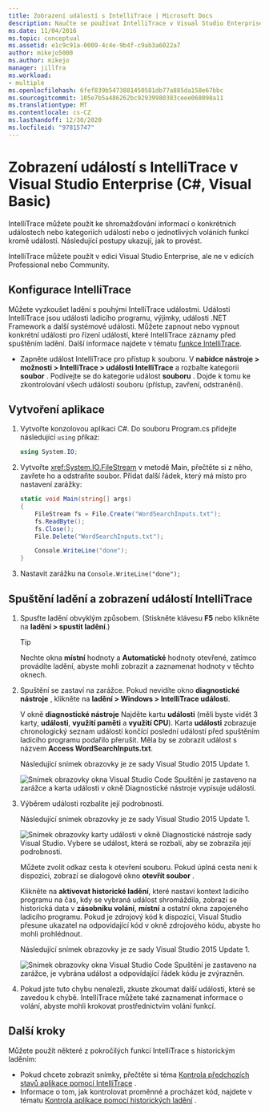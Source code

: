 ```yaml
---
title: Zobrazení událostí s IntelliTrace | Microsoft Docs
description: Naučte se používat IntelliTrace v Visual Studio Enterprise ke shromažďování dat o konkrétních událostech, kategoriích událostí a jednotlivých voláních funkcí.
ms.date: 11/04/2016
ms.topic: conceptual
ms.assetid: e1c9c91a-0009-4c4e-9b4f-c9ab3a6022a7
author: mikejo5000
ms.author: mikejo
manager: jillfra
ms.workload:
- multiple
ms.openlocfilehash: 6fef839b5473881450581db77a885da158e67bbc
ms.sourcegitcommit: 105e7b5a486262bc92939980383ceee068098a11
ms.translationtype: MT
ms.contentlocale: cs-CZ
ms.lasthandoff: 12/30/2020
ms.locfileid: "97815747"
---
```

# <a name="view-events-with-intellitrace-in-visual-studio-enterprise-c-visual-basic"></a>Zobrazení událostí s IntelliTrace v Visual Studio Enterprise (C#, Visual Basic)

IntelliTrace můžete použít ke shromažďování informací o konkrétních událostech nebo kategoriích událostí nebo o jednotlivých voláních funkcí kromě událostí. Následující postupy ukazují, jak to provést.

IntelliTrace můžete použít v edici Visual Studio Enterprise, ale ne v edicích Professional nebo Community.

## <a name="configure-intellitrace"></a><a name="GettingStarted"></a> Konfigurace IntelliTrace

Můžete vyzkoušet ladění s pouhými IntelliTrace událostmi. Události IntelliTrace jsou události ladicího programu, výjimky, události .NET Framework a další systémové události. Můžete zapnout nebo vypnout konkrétní události pro řízení událostí, které IntelliTrace záznamy před spuštěním ladění. Další informace najdete v tématu [funkce IntelliTrace](../debugger/intellitrace-features.md).

- Zapněte událost IntelliTrace pro přístup k souboru. V **nabídce nástroje > možnosti > IntelliTrace > události IntelliTrace** a rozbalte kategorii **soubor** . Podívejte se do kategorie událost **souboru** . Dojde k tomu ke zkontrolování všech událostí souboru (přístup, zavření, odstranění).

## <a name="create-your-app"></a>Vytvoření aplikace

1. Vytvořte konzolovou aplikaci C#. Do souboru Program.cs přidejte následující `using` příkaz:

    ```csharp
    using System.IO;
    ```

2. Vytvořte <xref:System.IO.FileStream> v metodě Main, přečtěte si z něho, zavřete ho a odstraňte soubor. Přidat další řádek, který má místo pro nastavení zarážky:

    ```csharp
    static void Main(string[] args)
    {
        FileStream fs = File.Create("WordSearchInputs.txt");
        fs.ReadByte();
        fs.Close();
        File.Delete("WordSearchInputs.txt");

        Console.WriteLine("done");
    }
    ```

3. Nastavit zarážku na `Console.WriteLine("done");`

## <a name="start-debugging-and-view-intellitrace-events"></a>Spuštění ladění a zobrazení událostí IntelliTrace

1. Spusťte ladění obvyklým způsobem. (Stiskněte klávesu **F5** nebo klikněte na **ladění > spustit ladění**.)

    > [!TIP]
    > Nechte okna **místní** hodnoty a **Automatické** hodnoty otevřené, zatímco provádíte ladění, abyste mohli zobrazit a zaznamenat hodnoty v těchto oknech.

2. Spuštění se zastaví na zarážce. Pokud nevidíte okno **diagnostické nástroje** , klikněte na **ladění > Windows > IntelliTrace události**.

    V okně **diagnostické nástroje** Najděte kartu **události** (měli byste vidět 3 karty, **události**, **využití paměti** a **využití CPU**). Karta **události** zobrazuje chronologický seznam událostí končící poslední událostí před spuštěním ladicího programu podařilo přerušit. Měla by se zobrazit událost s názvem **Access WordSearchInputs.txt**.

    Následující snímek obrazovky je ze sady Visual Studio 2015 Update 1.

    ![Snímek obrazovky okna Visual Studio Code Spuštění je zastaveno na zarážce a karta události v okně Diagnostické nástroje vypisuje události.](../debugger/media/intellitrace-update1.png)

3. Výběrem události rozbalíte její podrobnosti.

    Následující snímek obrazovky je ze sady Visual Studio 2015 Update 1.

    ![Snímek obrazovky karty události v okně Diagnostické nástroje sady Visual Studio. Vybere se událost, která se rozbalí, aby se zobrazila její podrobnosti.](../debugger/media/intellitraceupdate1-singleevent.png)

    Můžete zvolit odkaz cesta k otevření souboru. Pokud úplná cesta není k dispozici, zobrazí se dialogové okno **otevřít soubor** .

    Klikněte na **aktivovat historické ladění**, které nastaví kontext ladicího programu na čas, kdy se vybraná událost shromáždila, zobrazí se historická data v **zásobníku volání**, **místní** a ostatní okna zapojeného ladicího programu. Pokud je zdrojový kód k dispozici, Visual Studio přesune ukazatel na odpovídající kód v okně zdrojového kódu, abyste ho mohli prohlédnout.

    Následující snímek obrazovky je ze sady Visual Studio 2015 Update 1.

    ![Snímek obrazovky okna Visual Studio Code Spuštění je zastaveno na zarážce, je vybrána událost a odpovídající řádek kódu je zvýrazněn.](../debugger/media/historicaldebugging-update1.png)

4. Pokud jste tuto chybu nenalezli, zkuste zkoumat další události, které se zavedou k chybě. IntelliTrace můžete také zaznamenat informace o volání, abyste mohli krokovat prostřednictvím volání funkcí.

## <a name="next-steps"></a>Další kroky

Můžete použít některé z pokročilých funkcí IntelliTrace s historickým laděním:

- Pokud chcete zobrazit snímky, přečtěte si téma [Kontrola předchozích stavů aplikace pomocí IntelliTrace](../debugger/view-historical-application-state.md) .
- Informace o tom, jak kontrolovat proměnné a procházet kód, najdete v tématu [Kontrola aplikace pomocí historických ladění](../debugger/historical-debugging-inspect-app.md) .
